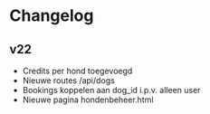 # Changelog
## v22
- Credits per hond toegevoegd
- Nieuwe routes /api/dogs
- Bookings koppelen aan dog_id i.p.v. alleen user
- Nieuwe pagina hondenbeheer.html
